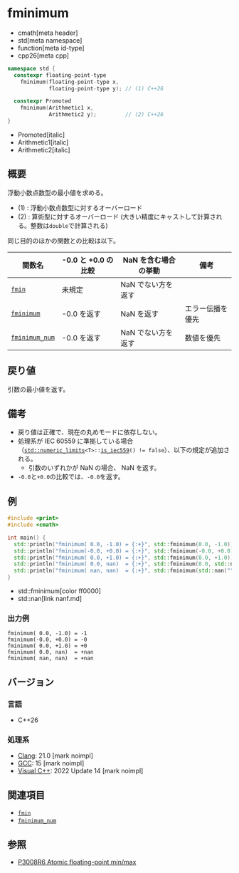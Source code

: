# fminimum
* cmath[meta header]
* std[meta namespace]
* function[meta id-type]
* cpp26[meta cpp]

```cpp
namespace std {
  constexpr floating-point-type
    fminimum(floating-point-type x,
             floating-point-type y); // (1) C++26

  constexpr Promoted
    fminimum(Arithmetic1 x,
             Arithmetic2 y);         // (2) C++26
}
```
* Promoted[italic]
* Arithmetic1[italic]
* Arithmetic2[italic]

## 概要
浮動小数点数型の最小値を求める。

- (1) : 浮動小数点数型に対するオーバーロード
- (2) : 算術型に対するオーバーロード (大きい精度にキャストして計算される。整数は`double`で計算される)


同じ目的のほかの関数との比較は以下。

| 関数名 | -0.0 と +0.0 の比較 | NaN を含む場合の挙動 | 備考 |
|---|---|---|---|
| [`fmin`](fmin.md)                 | 未規定      | NaN でない方を返す | |
| [`fminimum`](fminimum.md)         | -0.0 を返す | NaN を返す | エラー伝播を優先 |
| [`fminimum_num`](fminimum_num.md) | -0.0 を返す | NaN でない方を返す | 数値を優先 |


## 戻り値
引数の最小値を返す。


## 備考
- 戻り値は正確で、現在の丸めモードに依存しない。
- 処理系が IEC 60559 に準拠している場合（[`std::numeric_limits`](../limits/numeric_limits.md)`<T>::`[`is_iec559`](../limits/numeric_limits/is_iec559.md)`() != false`）、以下の規定が追加される。
    - 引数のいずれかが NaN の場合、 NaN を返す。
- `-0.0`と`+0.0`の比較では、`-0.0`を返す。


## 例
```cpp example
#include <print>
#include <cmath>

int main() {
  std::println("fminimum( 0.0, -1.0) = {:+}", std::fminimum(0.0, -1.0));
  std::println("fminimum(-0.0, +0.0) = {:+}", std::fminimum(-0.0, +0.0));
  std::println("fminimum( 0.0, +1.0) = {:+}", std::fminimum(0.0, +1.0));
  std::println("fminimum( 0.0, nan)  = {:+}", std::fminimum(0.0, std::nan("")));
  std::println("fminimum( nan, nan)  = {:+}", std::fminimum(std::nan(""), std::nan("")));
}
```
* std::fminimum[color ff0000]
* std::nan[link nanf.md]

### 出力例
```
fminimum( 0.0, -1.0) = -1
fminimum(-0.0, +0.0) = -0
fminimum( 0.0, +1.0) = +0
fminimum( 0.0, nan)  = +nan
fminimum( nan, nan)  = +nan
```

## バージョン
### 言語
- C++26

### 処理系
- [Clang](/implementation.md#clang): 21.0 [mark noimpl]
- [GCC](/implementation.md#gcc): 15 [mark noimpl]
- [Visual C++](/implementation.md#visual_cpp): 2022 Update 14 [mark noimpl]


## 関連項目
- [`fmin`](fmin.md)
- [`fminimum_num`](fminimum_num.md)


## 参照
- [P3008R6 Atomic floating-point min/max](https://open-std.org/jtc1/sc22/wg21/docs/papers/2025/p3008r6.html)